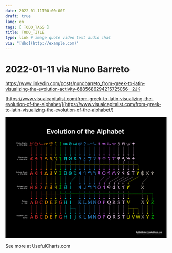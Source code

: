 ```yaml
---
date: 2022-01-11T00:00:00Z
draft: true
lang: en
tags: [ TODO_TAGS ]
title: TODO_TITLE
type: link # image quote video text audio chat
via: "[Who](http://example.com)"
---
```



# 2022-01-11 via Nuno Barreto
https://www.linkedin.com/posts/nunobarreto_from-greek-to-latin-visualizing-the-evolution-activity-6885686294215725056--2JK


[https://www.visualcapitalist.com/from-greek-to-latin-visualizing-the-evolution-of-the-alphabet/](https://www.visualcapitalist.com/from-greek-to-latin-visualizing-the-evolution-of-the-alphabet/)

![2022-01-11 via Nuno Barreto](2022-01-11%20via%20Nuno%20Barreto.png)

See more at UsefulCharts.com

